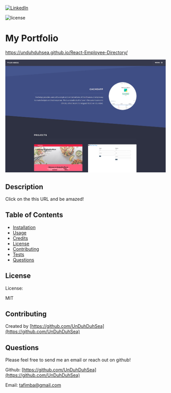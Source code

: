 [![LinkedIn][linkedin-shield]][linkedin-url]

![license](https://img.shields.io/badge/license-MIT-blue)

# My Portfolio

https://unduhduhsea.github.io/React-Employee-Directory/

![budget-tracker](images/githHubPortfolio.jpg)

## Description

Click on the this URL and be amazed!

## Table of Contents

- [Installation](#installation)
- [Usage](#usage)
- [Credits](#credits)
- [License](#license)
- [Contributing](#contributing)
- [Tests](#tests)
- [Questions](#questions)

## License

License:

MIT

## Contributing

Created by [https://github.com/UnDuhDuhSea](https://github.com/UnDuhDuhSea)

## Questions

Please feel free to send me an email or reach out on github!

Github: [https://github.com/UnDuhDuhSea](https://github.com/UnDuhDuhSea)

Email: [tafimba@gmail.com](https://github.com/UnDuhDuhSea)

[linkedin-shield]: https://img.shields.io/badge/-LinkedIn-black.svg?style=for-the-badge&logo=linkedin&colorB=555
[linkedin-url]: https://www.linkedin.com/in/tyler-abegg/
